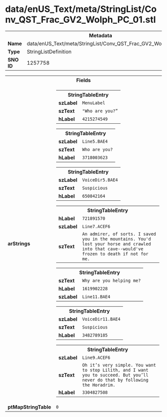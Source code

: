 <h1>data/enUS_Text/meta/StringList/Conv_QST_Frac_GV2_Wolph_PC_01.stl</h1><table><tr><th colspan="100%">Metadata</th></tr><tr><td><b>Name</b></td><td>data/enUS_Text/meta/StringList/Conv_QST_Frac_GV2_Wolph_PC_01.stl</td></tr><tr><td><b>Type</b></td><td>StringListDefinition</td></tr><tr><td><b>SNO ID</b></td><td>1257758</td></tr></table>

<table><tr><th colspan="100%">Fields</th></tr><tr><td><b>arStrings</b></td><td><table><tr><th colspan="100%">StringTableEntry</th></tr><tr><td><b>szLabel</b></td><td><code>MenuLabel</code></td></tr><tr><td><b>szText</b></td><td><code>"Who are you?”</code></td></tr><tr><td><b>hLabel</b></td><td><code>4215274549</code></td></tr></table>


<table><tr><th colspan="100%">StringTableEntry</th></tr><tr><td><b>szLabel</b></td><td><code>Line5.BAE4</code></td></tr><tr><td><b>szText</b></td><td><code>Who are you?</code></td></tr><tr><td><b>hLabel</b></td><td><code>3718003623</code></td></tr></table>


<table><tr><th colspan="100%">StringTableEntry</th></tr><tr><td><b>szLabel</b></td><td><code>VoiceDir5.BAE4</code></td></tr><tr><td><b>szText</b></td><td><code>Suspicious</code></td></tr><tr><td><b>hLabel</b></td><td><code>650842164</code></td></tr></table>


<table><tr><th colspan="100%">StringTableEntry</th></tr><tr><td><b>hLabel</b></td><td><code>721891570</code></td></tr><tr><td><b>szLabel</b></td><td><code>Line7.ACEF6</code></td></tr><tr><td><b>szText</b></td><td><code>An admirer, of sorts. I saved you in the mountains. You'd lost your horse and crawled into that cave--would've frozen to death if not for me.</code></td></tr></table>


<table><tr><th colspan="100%">StringTableEntry</th></tr><tr><td><b>szText</b></td><td><code>Why are you helping me?</code></td></tr><tr><td><b>hLabel</b></td><td><code>1619902228</code></td></tr><tr><td><b>szLabel</b></td><td><code>Line11.BAE4</code></td></tr></table>


<table><tr><th colspan="100%">StringTableEntry</th></tr><tr><td><b>szLabel</b></td><td><code>VoiceDir11.BAE4</code></td></tr><tr><td><b>szText</b></td><td><code>Suspicious</code></td></tr><tr><td><b>hLabel</b></td><td><code>3482789185</code></td></tr></table>


<table><tr><th colspan="100%">StringTableEntry</th></tr><tr><td><b>szLabel</b></td><td><code>Line9.ACEF6</code></td></tr><tr><td><b>szText</b></td><td><code>Oh it’s very simple. You want to stop Lilith, and I want you to succeed. But you’ll never do that by following the Horadrim.</code></td></tr><tr><td><b>hLabel</b></td><td><code>3304827508</code></td></tr></table>


</td></tr><tr><td><b>ptMapStringTable</b></td><td><code>0</code></td></tr></table>

